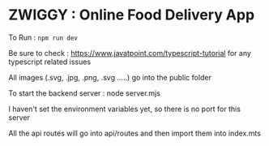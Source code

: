 # ZWIGGY : Online Food Delivery App

To Run : `npm run dev`

Be sure to check : https://www.javatpoint.com/typescript-tutorial for any typescript related issues

All images (.svg, .jpg, .png, .svg .....) go into the public folder

To start the backend server : node server.mjs

I haven't set the environment variables yet, so there is no port for this server

All the api routes will go into api/routes and then import them into index.mts
